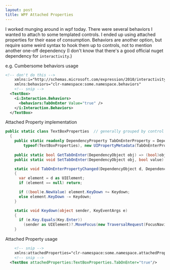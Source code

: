 ```yaml
---
layout: post
title: WPF Attached Properties
---
```


I worked munging around in wpf today.  There were several behaviors I wanted to attach to some templated controls.
I ended up using attached properties for their ease of consumption.
Behaviors are another option, but require some weird syntax to hook them up to controls, not to mention another one-off dependency (I don't know that there's a good official nuget dependency for `interactivity`.)  

e.g. Cumbersome behaviors usage
```xml
<!-- don't do this -->
    xmlns:i="http://schemas.microsoft.com/expression/2010/interactivity"
    xmlns:behaviors="clr-namespace:some.namespace.behaviors"
    <!-- snip -->
  <TextBox>
    <i:Interaction.Behaviors>
      <behaviors:TabOnEnter Value="true" />
    </i:Interaction.Behaviors>
  </TextBox>
```

Attached Property implementation
```c#
public static class TextBoxProperties  // generally grouped by control type of set of behaviors 
  {
    public static readonly DependencyProperty TabOnEnterProperty = DependencyProperty.RegisterAttached("TabOnEnter", typeof(bool),
        typeof(TextBoxProperties), new UIPropertyMetadata(TabOnEnterPropertyChanged));
    
    public static bool GetTabOnEnter(DependencyObject obj) => (bool)obj.GetValue(TabOnEnterProperty);
    public static void SetTabOnEnter(DependencyObject obj, bool value) => obj.SetValue(TabOnEnterProperty, value);

    static void TabOnEnterPropertyChanged(DependencyObject d, DependencyPropertyChangedEventArgs e)
    {
      var element = d as UIElement;
      if (element == null) return;

      if ((bool)e.NewValue) element.KeyDown += Keydown;
      else element.KeyDown -= Keydown;
    }

    static void Keydown(object sender, KeyEventArgs e)
    {
      if (e.Key.Equals(Key.Enter))
        (sender as UIElement)?.MoveFocus(new TraversalRequest(FocusNavigationDirection.Next));
    }
```

Attached Property usage
```xml
    <!-- snip -->
    xmlns:attachedProperties="clr-namespace:some.namespace.attachedProperties"
    <!-- snip -->
  <TextBox attachedProperties:TextBoxProperties.TabOnEnter="true"/>
```
